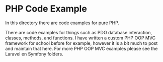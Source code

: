 
# PHP Code Example

In this directory there are code examples for pure PHP.

There are code examples for things such as PDO database interaction, classes, methods, and functions. 
I have written a custom PHP OOP MVC framework for school before for example, however it is a bit much
to post and maintain that here. For more PHP OOP MVC examples please see the Laravel en Symfony folders. 

